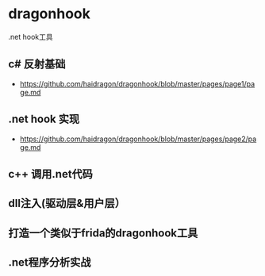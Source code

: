 # dragonhook
.net hook工具
## c# 反射基础
* https://github.com/haidragon/dragonhook/blob/master/pages/page1/page.md
## .net hook 实现
* https://github.com/haidragon/dragonhook/blob/master/pages/page2/page.md
## c++ 调用.net代码
## dll注入(驱动层&用户层）
## 打造一个类似于frida的dragonhook工具
## .net程序分析实战
